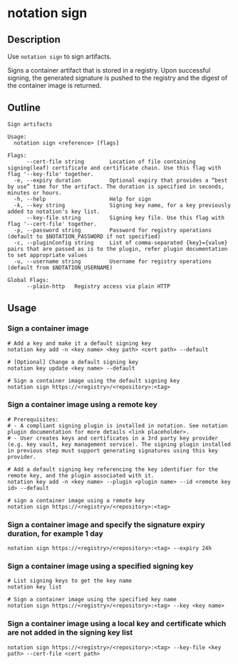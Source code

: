 # notation sign
## Description
Use `notation sign` to sign artifacts.

Signs a container artifact that is stored in a registry. Upon successful signing, the generated signature is pushed to the registry and the digest of the container image is returned.
## Outline
```console
Sign artifacts

Usage:
  notation sign <reference> [flags]

Flags:
      --cert-file string        Location of file containing signing(leaf) certificate and certificate chain. Use this flag with flag '--key-file' together.
  -e, --expiry duration         Optional expiry that provides a “best by use” time for the artifact. The duration is specified in seconds, minutes or hours.
  -h, --help                    Help for sign
  -k, --key string              Signing key name, for a key previously added to notation's key list.
      --key-file string         Signing key file. Use this flag with flag '--cert-file' together.
  -p, --password string         Password for registry operations (default to $NOTATION_PASSWORD if not specified)
  -c, --pluginConfig string     List of comma-separated {key}={value} pairs that are passed as is to the plugin, refer plugin documentation to set appropriate values
  -u, --username string         Username for registry operations (default from $NOTATION_USERNAME)

Global Flags:
      --plain-http   Registry access via plain HTTP
```
## Usage
### Sign a container image
```console
# Add a key and make it a default signing key
notation key add -n <key name> <key path> <cert path> --default

# [Optional] Change a default signing key
notation key update <key name> --default

# Sign a container image using the default signing key
notation sign https://<registry>/<repository>:<tag>
```
### Sign a container image using a remote key
```console
# Prerequisites: 
# - A compliant signing plugin is installed in notation. See notation plugin documentation for more details <link placeholder>.
# - User creates keys and certificates in a 3rd party key provider (e.g. key vault, key management service). The signing plugin installed in previous step must support generating signatures using this key provider.

# Add a default signing key referencing the key identifier for the remote key, and the plugin associated with it.
notation key add -n <key name> --plugin <plugin name> --id <remote key id> --default

# sign a container image using a remote key
notation sign https://<registry>/<repository>:<tag>
```
### Sign a container image and specify the signature expiry duration, for example 1 day
```console
notation sign https://<registry>/<repository>:<tag> --expiry 24h
```
### Sign a container image using a specified signing key
```console
# List signing keys to get the key name
notation key list

# Sign a container image using the specified key name
notation sign https://<registry>/<repository>:<tag> --key <key name>
```
### Sign a container image using a local key and certificate which are not added in the signing key list
```console
notation sign https://<registry>/<repository>:<tag> --key-file <key path> --cert-file <cert path>
```